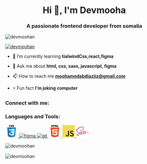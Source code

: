 <h1 align="center">Hi 👋, I'm Devmooha</h1>
<h3 align="center">A passionate frontend developer from somalia</h3>

<p align="left"> <img src="https://komarev.com/ghpvc/?username=devmoohan&label=Profile%20views&color=0e75b6&style=flat" alt="devmoohan" /> </p>

<p align="left"> <a href="https://github.com/ryo-ma/github-profile-trophy"><img src="https://github-profile-trophy.vercel.app/?username=devmoohan" alt="devmoohan" /></a> </p>

- 🌱 I’m currently learning **tialwindCss,react,figma**

- 💬 Ask me about **html, css, sass, javascript, figma**

- 📫 How to reach me **moohamedabdiaziiz@gmail.com**

- ⚡ Fun fact **I'm joking computer**

<h3 align="left">Connect with me:</h3>
<p align="left">
</p>

<h3 align="left">Languages and Tools:</h3>
<p align="left"> <a href="https://www.w3schools.com/css/" target="_blank" rel="noreferrer"> <img src="https://raw.githubusercontent.com/devicons/devicon/master/icons/css3/css3-original-wordmark.svg" alt="css3" width="40" height="40"/> </a> <a href="https://www.figma.com/" target="_blank" rel="noreferrer"> <img src="https://www.vectorlogo.zone/logos/figma/figma-icon.svg" alt="figma" width="40" height="40"/> </a> <a href="https://git-scm.com/" target="_blank" rel="noreferrer"> <img src="https://www.vectorlogo.zone/logos/git-scm/git-scm-icon.svg" alt="git" width="40" height="40"/> </a> <a href="https://www.w3.org/html/" target="_blank" rel="noreferrer"> <img src="https://raw.githubusercontent.com/devicons/devicon/master/icons/html5/html5-original-wordmark.svg" alt="html5" width="40" height="40"/> </a> <a href="https://developer.mozilla.org/en-US/docs/Web/JavaScript" target="_blank" rel="noreferrer"> <img src="https://raw.githubusercontent.com/devicons/devicon/master/icons/javascript/javascript-original.svg" alt="javascript" width="40" height="40"/> </a> <a href="https://sass-lang.com" target="_blank" rel="noreferrer"> <img src="https://raw.githubusercontent.com/devicons/devicon/master/icons/sass/sass-original.svg" alt="sass" width="40" height="40"/> </a> </p>

<p><img align="center" src="https://github-readme-stats.vercel.app/api/top-langs?username=devmoohan&show_icons=true&locale=en&layout=compact" alt="devmoohan" /></p>

<p><img align="center" src="https://github-readme-streak-stats.herokuapp.com/?user=devmoohan&" alt="devmoohan" /></p>
